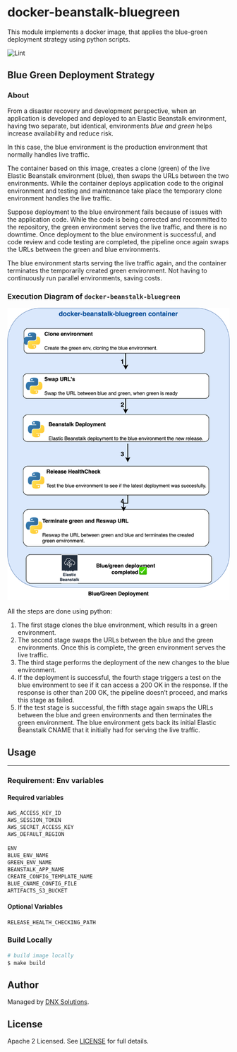# docker-beanstalk-bluegreen

This module implements a docker image, that applies the blue-green deployment strategy using python scripts.

![Lint](https://github.com/DNXLabs/docker-beanstalk-bluegreen/workflows/Lint/badge.svg)


## Blue Green Deployment Strategy

### About 
From a disaster recovery and development perspective, when an application is developed and deployed to an Elastic Beanstalk environment, having two separate, but identical, environments *blue and green* helps increase availability and reduce risk.

In this case, the blue environment is the production environment that normally handles live traffic. 

The container based on this image, creates a clone (green) of the live Elastic Beanstalk environment (blue),     then swaps the URLs between the two environments. While the container deploys application code to the original environment and testing and maintenance take place the temporary clone environment handles the live traffic.

Suppose deployment to the blue environment fails because of issues with the application code. While the code is being corrected and recommitted to the repository, the green environment serves the live traffic, and there is no downtime.
Once deployment to the blue environment is successful, and code review and code testing are completed, the pipeline once again swaps the URLs between the green and blue environments.

 The blue environment starts serving the live traffic again, and the container terminates the temporarily created green environment. Not having to continuously run parallel environments, saving costs.

### Execution Diagram of `docker-beanstalk-bluegreen`
![](_docs/assets/BlueGreen.png)

All the steps are done using python:
1. The first stage clones the blue environment, which results in a green environment.
2. The second stage swaps the URLs between the blue and the green environments. Once this is complete, the green environment serves the live traffic.
3. The third stage performs the deployment of the new changes to the blue environment.
4. If the deployment is successful, the fourth stage triggers a test on the blue environment to see if it can access a 200 OK in the response. If the response is other than 200 OK, the pipeline doesn’t proceed, and marks this stage as failed.
5. If the test stage is successful, the fifth stage again swaps the URLs between the blue and green environments and then terminates the green environment. The blue environment gets back its initial Elastic Beanstalk CNAME that it initially had for serving the live traffic.

## Usage

---

### Requirement: Env variables

#### Required variables

```shell
AWS_ACCESS_KEY_ID
AWS_SESSION_TOKEN
AWS_SECRET_ACCESS_KEY
AWS_DEFAULT_REGION

ENV
BLUE_ENV_NAME
GREEN_ENV_NAME
BEANSTALK_APP_NAME
CREATE_CONFIG_TEMPLATE_NAME
BLUE_CNAME_CONFIG_FILE
ARTIFACTS_S3_BUCKET

```

#### Optional Variables
```shell
RELEASE_HEALTH_CHECKING_PATH
```


### Build Locally
```bash
# build image locally
$ make build
```

## Author

Managed by [DNX Solutions](https://github.com/DNXLabs).

## License

Apache 2 Licensed. See [LICENSE](https://github.com/DNXLabs/docker-beanstalk-bluegreen/blob/master/LICENSE) for full details.